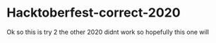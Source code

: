# Hacktoberfest-correct-2020

Ok so this is try 2 the other 2020 didnt work so hopefully this one will

